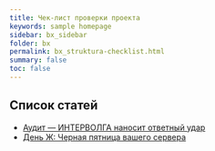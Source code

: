 ```yaml
---
title: Чек-лист проверки проекта
keywords: sample homepage
sidebar: bx_sidebar
folder: bx
permalink: bx_struktura-checklist.html
summary: false
toc: false
---
```

## Список статей

*  [Аудит — ИНТЕРВОЛГА наносит ответный удар](https://www.intervolga.ru/blog/support/audit-intervolga-nanosit-otvetnyy-udar/) 
*  [День Ж: Черная пятница вашего сервера](https://www.intervolga.ru/blog/support/den-zh-chernaya-pyatnitsa-vashego-servera/)

